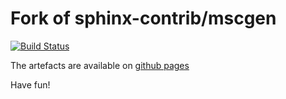 # Fork of sphinx-contrib/mscgen

[![Build Status](https://travis-ci.org/13pgeiser/mscgen.svg?branch=master)](https://travis-ci.org/13pgeiser/mscgen)

The artefacts are available on [github pages](https://13pgeiser.github.io/mscgen/)

Have fun!
